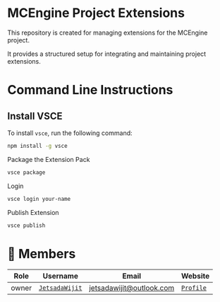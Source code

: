 # MCEngine Project Extensions

This repository is created for managing extensions for the MCEngine project.

It provides a structured setup for integrating and maintaining project extensions.

# Command Line Instructions

## Install VSCE
To install `vsce`, run the following command:
```sh
npm install -g vsce
```

Package the Extension Pack
```sh
vsce package
```

Login
```sh
vsce login your-name
```

Publish Extension
```sh
vsce publish
```

# 👥 Members

|Role|Username|Email|Website|
|-|-|-|-|
|owner|[`JetsadaWijit`](https://github.com/JetsadaWijit)|jetsadawijit@outlook.com|[`Profile`](https://jetsadawijit.github.io)|
